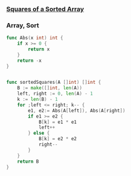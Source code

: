 ### [Squares of a Sorted Array](https://leetcode.com/problems/squares-of-a-sorted-array/)

### Array, Sort


```Go
func Abs(x int) int {
	if x >= 0 {
		return x
	}
	return -x
}


func sortedSquares(A []int) []int {
	B := make([]int, len(A))
	left, right := 0, len(A) - 1
	k := len(B) - 1
	for ;left <= right; k-- {
		e1, e2:= Abs(A[left]), Abs(A[right])
		if e1 >= e2 {
			B[k] = e1 * e1
			left++
		} else {
			B[k] = e2 * e2
			right--
		}
	}
	return B
}
```